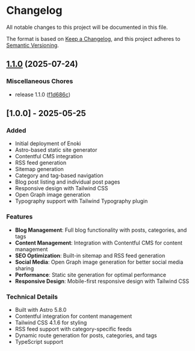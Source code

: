 # Changelog

All notable changes to this project will be documented in this file.

The format is based on [Keep a Changelog](https://keepachangelog.com/en/1.0.0/),
and this project adheres to [Semantic Versioning](https://semver.org/spec/v2.0.0.html).

## [1.1.0](https://github.com/Nyokinokonoko/enoki/compare/v1.0.0...v1.1.0) (2025-07-24)


### Miscellaneous Chores

* release 1.1.0 ([f1d686c](https://github.com/Nyokinokonoko/enoki/commit/f1d686c58dbfbd7180839e3026547a27b34c45f4))

## [1.0.0] - 2025-05-25

### Added

- Initial deployment of Enoki
- Astro-based static site generator
- Contentful CMS integration
- RSS feed generation
- Sitemap generation
- Category and tag-based navigation
- Blog post listing and individual post pages
- Responsive design with Tailwind CSS
- Open Graph image generation
- Typography support with Tailwind Typography plugin

### Features

- **Blog Management**: Full blog functionality with posts, categories, and tags
- **Content Management**: Integration with Contentful CMS for content management
- **SEO Optimization**: Built-in sitemap and RSS feed generation
- **Social Media**: Open Graph image generation for better social media sharing
- **Performance**: Static site generation for optimal performance
- **Responsive Design**: Mobile-first responsive design with Tailwind CSS

### Technical Details

- Built with Astro 5.8.0
- Contentful integration for content management
- Tailwind CSS 4.1.6 for styling
- RSS feed support with category-specific feeds
- Dynamic route generation for posts, categories, and tags
- TypeScript support
